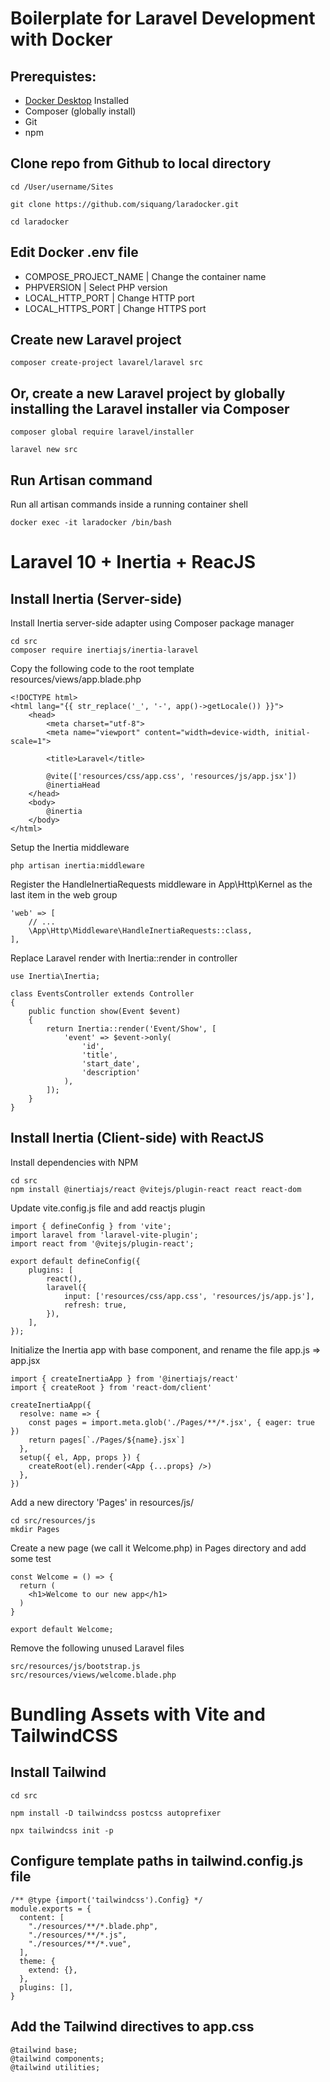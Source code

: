 # Boilerplate for Laravel Development with Docker

## Prerequistes:
- [Docker Desktop](https://www.docker.com/products/docker-desktop/) Installed
- Composer (globally install)
- Git
- npm

## Clone repo from Github to local directory
``` 
cd /User/username/Sites

git clone https://github.com/siquang/laradocker.git 

cd laradocker
```
## Edit Docker .env file
- COMPOSE_PROJECT_NAME | Change the container name
- PHPVERSION | Select PHP version
- LOCAL_HTTP_PORT | Change HTTP port
- LOCAL_HTTPS_PORT | Change HTTPS port

## Create new Laravel project
```
composer create-project lavarel/laravel src
```

## Or, create a new Laravel project by globally installing the Laravel installer via Composer
```
composer global require laravel/installer

laravel new src
```

## Run Artisan command
Run all artisan commands inside a running container shell
```
docker exec -it laradocker /bin/bash
```

# Laravel 10 + Inertia + ReacJS

## Install Inertia (Server-side)

Install Inertia server-side adapter using Composer package manager
```
cd src
composer require inertiajs/inertia-laravel
```

Copy the following code to the root template resources/views/app.blade.php 
```
<!DOCTYPE html>
<html lang="{{ str_replace('_', '-', app()->getLocale()) }}">
    <head>
        <meta charset="utf-8">
        <meta name="viewport" content="width=device-width, initial-scale=1">

        <title>Laravel</title>

        @vite(['resources/css/app.css', 'resources/js/app.jsx'])
        @inertiaHead
    </head>
    <body>
        @inertia
    </body>
</html>
```

Setup the Inertia middleware
```
php artisan inertia:middleware
```

Register the HandleInertiaRequests middleware in App\Http\Kernel as the last item in the web group
```
'web' => [
    // ...
    \App\Http\Middleware\HandleInertiaRequests::class,
],
```

Replace Laravel render with Inertia::render in controller
```
use Inertia\Inertia;

class EventsController extends Controller
{
    public function show(Event $event)
    {
        return Inertia::render('Event/Show', [
            'event' => $event->only(
                'id',
                'title',
                'start_date',
                'description'
            ),
        ]);
    }
}
```

## Install Inertia (Client-side) with ReactJS

Install dependencies with NPM
```
cd src
npm install @inertiajs/react @vitejs/plugin-react react react-dom
```

Update vite.config.js file and add reactjs plugin
```
import { defineConfig } from 'vite';
import laravel from 'laravel-vite-plugin';
import react from '@vitejs/plugin-react';

export default defineConfig({
    plugins: [
        react(),
        laravel({
            input: ['resources/css/app.css', 'resources/js/app.js'],
            refresh: true,
        }),
    ],
});
```

Initialize the Inertia app with base component, and rename the file app.js => app.jsx
```
import { createInertiaApp } from '@inertiajs/react'
import { createRoot } from 'react-dom/client'

createInertiaApp({
  resolve: name => {
    const pages = import.meta.glob('./Pages/**/*.jsx', { eager: true })
    return pages[`./Pages/${name}.jsx`]
  },
  setup({ el, App, props }) {
    createRoot(el).render(<App {...props} />)
  },
})
```

Add a new directory 'Pages' in resources/js/
```
cd src/resources/js
mkdir Pages
```

Create a new page (we call it Welcome.php) in Pages directory and add some test
```
const Welcome = () => {
  return (
    <h1>Welcome to our new app</h1>
  )
}

export default Welcome;
```

Remove the following unused Laravel files
```
src/resources/js/bootstrap.js
src/resources/views/welcome.blade.php
```

# Bundling Assets with Vite and TailwindCSS

## Install Tailwind
```
cd src

npm install -D tailwindcss postcss autoprefixer

npx tailwindcss init -p
```

## Configure template paths in tailwind.config.js file
```
/** @type {import('tailwindcss').Config} */
module.exports = {
  content: [
    "./resources/**/*.blade.php",
    "./resources/**/*.js",
    "./resources/**/*.vue",
  ],
  theme: {
    extend: {},
  },
  plugins: [],
}
```

## Add the Tailwind directives to app.css
```
@tailwind base;
@tailwind components;
@tailwind utilities;
```
